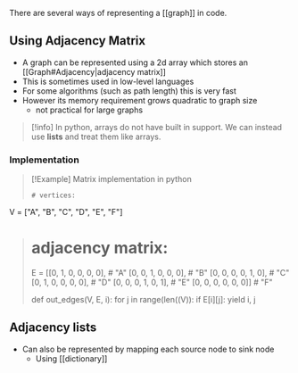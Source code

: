 There are several ways of representing a [[graph]] in code.

## Using Adjacency Matrix
- A graph can be represented using a 2d array which stores an [[Graph#Adjacency|adjacency matrix]]
- This is sometimes used in low-level languages
- For some algorithms (such as path length) this is very fast
- However its memory requirement grows quadratic to graph size 
	- not practical for large graphs

> [!info] 
> In python, arrays do not have built in support. We can instead use **lists** and treat them like arrays.

### Implementation
> [!Example] Matrix implementation in python
> ```
># vertices:
V = ["A", "B", "C", "D", "E", "F"]
> # adjacency matrix:
> E = [[0,   1,   0,   0,   0,   0], # "A"
>      [0,   0,   1,   0,   0,   0], # "B"
>      [0,   0,   0,   0,   1,   0], # "C"
>      [0,   1,   0,   0,   0,   0], # "D"
>      [0,   0,   0,   1,   0,   1], # "E"
>      [0,   0,   0,   0,   0,   0]] # "F"
> 
> def out_edges(V, E, i):
>     for j in range(len((V)):
>         if E[i][j]:
>             yield i, j

## Adjacency lists
- Can also be represented by mapping each source node to sink node
	- Using [[dictionary]]